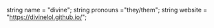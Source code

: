 string name = "divine";
string pronouns ="they/them";
string website = "https://divinelol.github.io/";
